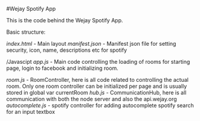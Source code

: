 #Wejay Spotify App

This is the code behind the Wejay Spotify App.

Basic structure:

*index.html* - Main layout
*manifest.json* - Manifest json file for setting security, icon, name, descriptions etc for spotify


/Javascipt
*app.js* - Main code controlling the loading of rooms for starting page, login to facebook and initializing room.

*room.js* - RoomController, here is all code related to controlling the actual room. Only one room controller can be initialized per page and is usually stored in global var currentRoom
*hub.js* - CommunicationHub, here is all communication with both the node server and also the api.wejay.org
*autocomplete.js* - spotify controller for adding autocomplete spotify search for an input textbox

